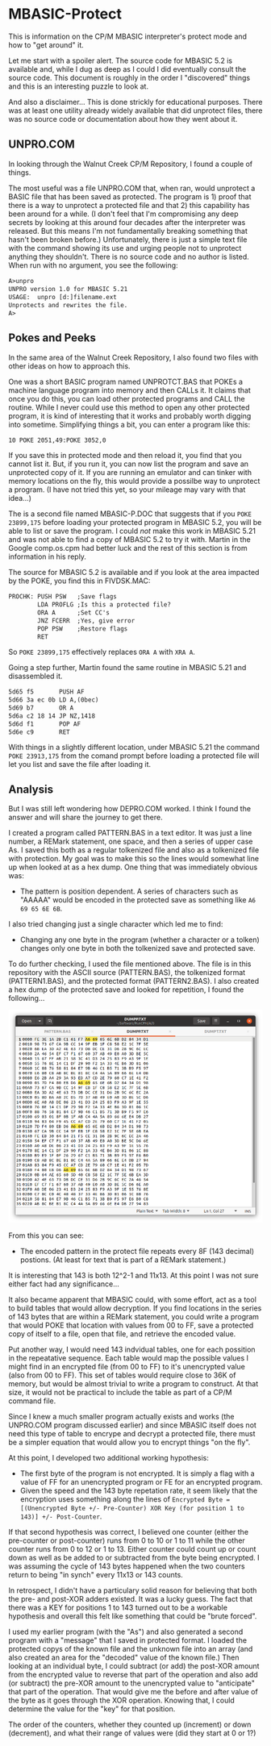 # MBASIC-Protect
This is information on the CP/M MBASIC interpreter's protect mode and how to "get around" it.

Let me start with a spoiler alert. The source code for MBASIC 5.2 is available and, while I dug as deep as I could I did eventually consult the source code. This document is roughly in the order I "discovered" things and this is an interesting puzzle to look at.

And also a disclaimer... This is done strickly for educational purposes. There was at least one utility already widely available that did unprotect files, there was no source code or documentation about how they went about it.

## UNPRO.COM
In looking through the Walnut Creek CP/M Repository, I found a couple of things.

The most useful was a file UNPRO.COM that, when ran, would unprotect a BASIC file that has been saved as protected. The program is 1) proof that there is a way to unprotect a protected file and that 2) this capability has been around for a while. (I don't feel that I'm compromising any deep secrets by looking at this around four decades after the interpreter was released. But this means I'm not fundamentally breaking something that hasn't been broken before.) Unfortunately, there is just a simple text file with the command showing its use and urging people not to unprotect anything they shouldn't. There is no source code and no author is listed. When run with no argument, you see the following:

```
A>unpro
UNPRO version 1.0 for MBASIC 5.21
USAGE:  unpro [d:]filename.ext
Unprotects and rewrites the file.
A>
```

## Pokes and Peeks
In the same area of the Walnut Creek Repository, I also found two files with other ideas on how to approach this.

One was a short BASIC program named UNPROTCT.BAS that POKEs a machine language program into memory and then CALLs it. It claims that once you do this, you can load other protected programs and CALL the routine. While I never could use this method to open any other protected program, it is kind of interesting that it works and probably worth digging into sometime. Simplifying things a bit, you can enter a program like this:
```
10 POKE 2051,49:POKE 3052,0
```
If you save this in protected mode and then reload it, you find that you cannot list it. But, if you run it, you can now list the program and save an unprotected copy of it. If you are running an emulator and can tinker with memory locations on the fly, this would provide a possilbe way to unprotect a program. (I have not tried this yet, so your mileage may vary with that idea...)

The is a second file named MBASIC-P.DOC that suggests that if you ```POKE 23899,175``` before loading your protected program in MBASIC 5.2, you will be able to list or save the program. I could _not_ make this work in MBASIC 5.21 and was not able to find a copy of MBASIC 5.2 to try it with. Martin in the Google comp.os.cpm had better luck and the rest of this section is from information in his reply.

The source for MBASIC 5.2 is available and if you look at the area impacted by the POKE, you find this in FIVDSK.MAC:
```
PROCHK: PUSH PSW   ;Save flags
        LDA PROFLG ;Is this a protected file?
        ORA A      ;Set CC's
        JNZ FCERR  ;Yes, give error
        POP PSW    ;Restore flags
        RET
```
So ```POKE 23899,175``` effectively replaces ```ORA A``` with ```XRA A```.

Going a step further, Martin found the same routine in MBASIC 5.21 and disassembled it.
```
5d65 f5       PUSH AF
5d66 3a ec 0b LD A,(0bec)
5d69 b7       OR A
5d6a c2 18 14 JP NZ,1418
5d6d f1       POP AF
5d6e c9       RET
```
With things in a slightly different location, under MBASIC 5.21 the command ```POKE 23913,175``` from the comand prompt before loading a protected file will let you list and save the file after loading it.

## Analysis
But I was still left wondering how DEPRO.COM worked. I think I found the answer and will share the journey to get there.

I created a program called PATTERN.BAS in a text editor. It was just a line number, a REMark statement, one space, and then a series of upper case As. I saved this both as a regular tolkenized file and also as a tolkenized file with protection. My goal was to make this so the lines would somewhat line up when looked at as a hex dump. One thing that was immediately obvious was:

  - The pattern is position dependent. A series of characters such as "AAAAA" would be encoded in the protected save as something like ```A6 69 65 6E 6B```.

I also tried changing just a single character which led me to find:

  - Changing any one byte in the program (whether a character or a tolken) changes only one byte in both the tolkenized save and protected save.

To do further checking, I used the file mentioned above. The file is in this repository with the ASCII source (PATTERN.BAS), the tolkenized format (PATTERN1.BAS), and the protected format (PATTERN2.BAS). I also created a hex dump of the protected save and looked for repetition, I found the following...

![Pattern in protected file...](https://github.com/w4jbm/MBASIC-Protect/raw/master/pattern.png)

From this you can see:

  - The encoded pattern in the protect file repeats every 8F (143 decimal) postions. (At least for text that is part of a REMark statement.)

It is interesting that 143 is both 12^2-1 and 11x13. At this point I was not sure either fact had any significance...

It also became apparent that MBASIC could, with some effort, act as a tool to build tables that would allow decryption. If you find locations in the series of 143 bytes that are within a REMark statement, you could write a program that would POKE that location with values from 00 to FF, save a protected copy of itself to a file, open that file, and retrieve the encoded value.

Put another way, I would need 143 indvidual tables, one for each possition in the repeatative sequence. Each table would map the possible values I might find in an encrypted file (from 00 to FF) to it's unencrypted value (also from 00 to FF). This set of tables would require close to 36K of memory, but would be almost trivial to write a program to construct. At that size, it would not be practical to include the table as part of a CP/M command file.

Since I knew a much smaller program actually exists and works (the UNPRO.COM program discussed earlier) and since MBASIC itself does not need this type of table to encrype and decrypt a protected file, there must be a simpler equation that would allow you to encrypt things "on the fly".

At this point, I developed two additional working hypothesis:

  - The first byte of the program is not encrypted. It is simply a flag with a value of FF for an unencrypted program or FE for an encrypted program.
  - Given the speed and the 143 byte repetation rate, it seem likely that the encryption uses something along the lines of ```Encrypted Byte = [(Unencrypted Byte +/- Pre-Counter) XOR Key (for position 1 to 143)] +/- Post-Counter```.
  
If that second hypothesis was correct, I believed one counter (either the pre-counter or post-counter) runs from 0 to 10 or 1 to 11 while the other counter runs from 0 to 12 or 1 to 13. Either counter could count up or count down as well as be added to or subtracted from the byte being encrypted. I was assuming the cycle of 143 bytes happened when the two counters return to being "in synch" every 11x13 or 143 counts.

In retrospect, I didn't have a particulary solid reason for believing that both the pre- and post-XOR adders existed. It was a lucky guess. The fact that there was a KEY for positions 1 to 143 turned out to be a workable hypothesis and overall this felt like something that could be "brute forced".

I used my earlier program (with the "As") and also generated a second program with a "message" that I saved in protected format. I loaded the protected copys of the known file and the unknown file into an array (and also created an area for the "decoded" value of the known file.) Then looking at an individual byte, I could subtract (or add) the post-XOR amount from the encrypted value to reverse that part of the operation and also add (or subtract) the pre-XOR amount to the unencrypted value to "anticipate" that part of the operation. That would give me the before and after value of the byte as it goes through the XOR operation. Knowing that, I could determine the value for the "key" for that position.

The order of the counters, whether they counted up (increment) or down (decrement), and what their range of values were (did they start at 0 or 1?)

